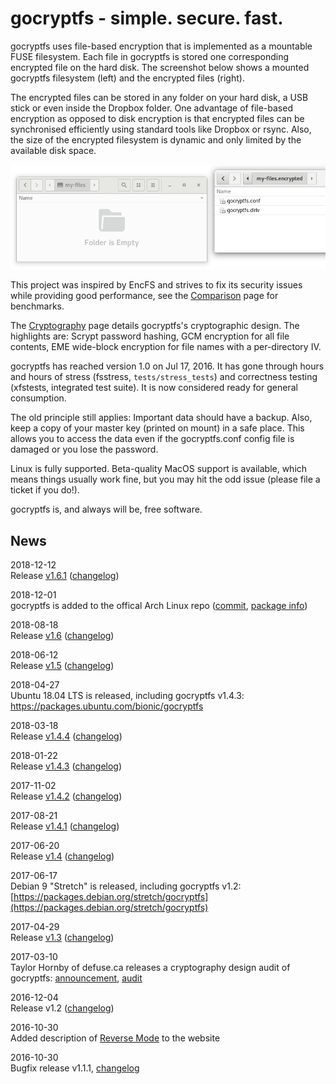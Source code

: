 gocryptfs - simple. secure. fast.
=================================

gocryptfs uses file-based encryption that is implemented as a mountable
FUSE filesystem.
Each file in gocryptfs is stored one corresponding encrypted file on
the hard disk. The
screenshot below shows a mounted gocryptfs filesystem (left) and the
encrypted files (right).

The encrypted files can be stored in any folder on your hard disk, a USB
stick or even inside the Dropbox folder. One advantage of file-based
encryption as opposed to disk encryption is that encrypted files can
be synchronised efficiently using standard tools like Dropbox or rsync.
Also, the size of the encrypted filesystem is dynamic and only limited
by the available disk space.

![](img/folders-side-by-side.gif)

This project was inspired by EncFS and strives to fix its security
issues while providing good performance,
see the [Comparison](comparison) page for benchmarks.

The [Cryptography](forward_mode_crypto.md) page details gocryptfs's
cryptographic design.
The highlights are: Scrypt password hashing, GCM encryption for all
file contents, EME wide-block encryption for file names with a per-directory
IV.

gocryptfs has reached version 1.0 on Jul 17, 2016. It has gone through
hours and hours of stress (fsstress, `tests/stress_tests`) and correctness
testing (xfstests, integrated test suite).
It is now considered ready for general consumption.

The old principle still applies: Important data should have a backup.
Also, keep a copy of your master key (printed on mount) in a safe place.
This allows you to access the data even if the gocryptfs.conf config
file is damaged or you lose the password.

Linux is fully supported. Beta-quality MacOS support is available, which
means things usually work fine, but you may hit the odd issue (please
file a ticket if you do!).

gocryptfs is, and always will be, free software.

News
----

2018-12-12  
Release [v1.6.1](https://github.com/rfjakob/gocryptfs/releases)
([changelog](https://github.com/rfjakob/gocryptfs#changelog))

2018-12-01  
gocryptfs is added to the offical Arch Linux repo
([commit](https://git.archlinux.org/svntogit/community.git/commit/trunk?h=packages/gocryptfs&id=1714dd305acbe2ada823f34fbaa390af11633086),
[package info](https://www.archlinux.org/packages/community/x86_64/gocryptfs/))

2018-08-18  
Release [v1.6](https://github.com/rfjakob/gocryptfs/releases)
([changelog](https://github.com/rfjakob/gocryptfs#changelog))

2018-06-12  
Release [v1.5](https://github.com/rfjakob/gocryptfs/releases)
([changelog](https://github.com/rfjakob/gocryptfs#changelog))

2018-04-27  
Ubuntu 18.04 LTS is released, including gocryptfs v1.4.3: https://packages.ubuntu.com/bionic/gocryptfs

2018-03-18  
Release [v1.4.4](https://github.com/rfjakob/gocryptfs/releases) ([changelog](https://github.com/rfjakob/gocryptfs#changelog))

2018-01-22  
Release [v1.4.3](https://github.com/rfjakob/gocryptfs/releases) ([changelog](https://github.com/rfjakob/gocryptfs#changelog))

2017-11-02  
Release [v1.4.2](https://github.com/rfjakob/gocryptfs/releases) ([changelog](https://github.com/rfjakob/gocryptfs#changelog))

2017-08-21  
Release [v1.4.1](https://github.com/rfjakob/gocryptfs/releases) ([changelog](https://github.com/rfjakob/gocryptfs#changelog))

2017-06-20  
Release [v1.4](https://github.com/rfjakob/gocryptfs/releases) ([changelog](https://github.com/rfjakob/gocryptfs#changelog))

2017-06-17  
Debian 9 "Stretch" is released, including gocryptfs v1.2:
[https://packages.debian.org/stretch/gocryptfs](https://packages.debian.org/stretch/gocryptfs)

2017-04-29  
Release [v1.3](https://github.com/rfjakob/gocryptfs/releases) ([changelog](https://github.com/rfjakob/gocryptfs#changelog))

2017-03-10  
Taylor Hornby of defuse.ca releases a cryptography design audit of gocryptfs:
[announcement](https://twitter.com/DefuseSec/status/840239275740405761),
[audit](https://defuse.ca/audits/gocryptfs.htm)

2016-12-04  
Release v1.2 ([changelog](https://github.com/rfjakob/gocryptfs#changelog))

2016-10-30  
Added description of [Reverse Mode](reverse_mode) to the website

2016-10-30  
Bugfix release v1.1.1, [changelog](https://github.com/rfjakob/gocryptfs#changelog)
